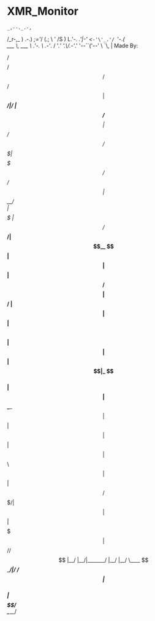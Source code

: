 # XMR_Monitor

    _,--._.-,
   /\_r-,\_ )
.-.) _;='_/ (.;
 \ \'     \/S )
  L.'-. _.'|-'
 <_`-'\'_.'/
   `'-._( \
    ___   \\,      ___
    \ .'-. \\   .-'_. /
     '._' '.\\/.-'_.'
        '--``\('--'
              \\
              `\\,
                \|
Made By:

 /$$$$$$$$ /$$           /$$                        /$$$$$$    
| $$_____/|__/          | $$                       /$$__  $$   
| $$       /$$  /$$$$$$$| $$$$$$$  /$$   /$$      | $$  \__/   
| $$$$$   | $$ /$$_____/| $$__  $$| $$  | $$      | $$ /$$$$   
| $$__/   | $$|  $$$$$$ | $$  \ $$| $$  | $$      | $$|_  $$   
| $$      | $$ \____  $$| $$  | $$| $$  | $$      | $$  \ $$   
| $$      | $$ /$$$$$$$/| $$  | $$|  $$$$$$$      |  $$$$$$//$$
|__/      |__/|_______/ |__/  |__/ \____  $$       \______/|__/
                                   /$$  | $$                   
                                  |  $$$$$$/                   
                                   \______/
